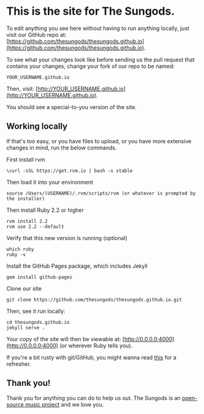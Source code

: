 # This is the site for The Sungods. 

To edit anything you see here without having to 
run anything locally, just visit our GitHub 
repo at: [https://github.com/thesungods/thesungods.github.io](https://github.com/thesungods/thesungods.github.io).

To see what your changes look like before sending
us the pull request that contains your changes,
change your fork of our repo to be named:

    YOUR_USERNAME.github.io

Then, visit: [http://YOUR_USERNAME.github.io](http://YOUR_USERNAME.github.io).

You should see a special-to-you version of the site.

## Working locally

If that's too easy, or you have files to upload, or you have more
extensive changes in mind, run the below commands.

First install rvm

	\curl -sSL https://get.rvm.io | bash -s stable

Then load it into your environment

	source /Users/(USERNAME)/.rvm/scripts/rvm (or whatever is prompted by the installer)

Then install Ruby 2.2 or higher

	rvm install 2.2
	rvm use 2.2 --default
	
Verify that this new version is running (optional)

	which ruby
	ruby -v
	
Install the GitHub Pages package, which includes Jekyll

	gem install github-pages

Clone our site

	git clone https://github.com/thesungods/thesungods.github.io.git

Then, see it run locally:

	cd thesungods.github.io
	jekyll serve .

Your copy of the site will then be viewable at: [http://0.0.0.0:4000](http://0.0.0.0:4000)
(or wherever Ruby tells you).

If you're a bit rusty with git/GitHub, you might wanna read
[this](http://readwrite.com/2013/10/02/github-for-beginners-part-2) for a refresher.

## Thank you!

Thank you for anything you can do to help us out. The Sungods is an
[open-source music project](http://thesungods.co/opensource/) and we love you. 